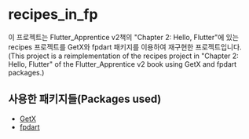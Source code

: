 # recipes_in_fp

이 프로젝트는 Flutter_Apprentice v2책의 "Chapter 2: Hello, Flutter"에 있는 recipes 프로젝트를 GetX와 fpdart 패키지를 이용하여 재구현한 프로젝트입니다.(This project is a reimplementation of the recipes project in "Chapter 2: Hello, Flutter" of the Flutter_Apprentice v2 book using GetX and fpdart packages.)

## 사용한 패키지들(Packages used)
- [GetX](https://github.com/jonataslaw/getx)
- [fpdart](https://github.com/SandroMaglione/fpdart)

<!-- ## Getting Started

This project is a starting point for a Flutter application.

A few resources to get you started if this is your first Flutter project:

- [Lab: Write your first Flutter app](https://flutter.dev/docs/get-started/codelab)
- [Cookbook: Useful Flutter samples](https://flutter.dev/docs/cookbook)

For help getting started with Flutter, view our
[online documentation](https://flutter.dev/docs), which offers tutorials,
samples, guidance on mobile development, and a full API reference. -->
